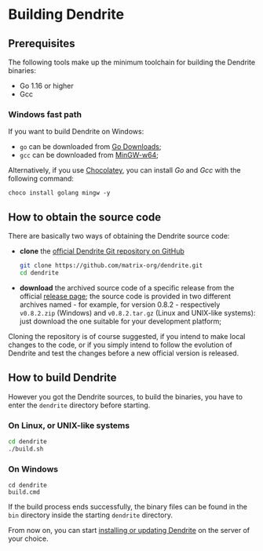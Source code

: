 # Building Dendrite

## Prerequisites

The following tools make up the minimum toolchain for building the
Dendrite binaries:

* Go 1.16 or higher
* Gcc

### Windows fast path

If you want to build Dendrite on Windows:

* `go` can be downloaded from [Go Downloads](https://go.dev/dl/);
* `gcc` can be downloaded from [MinGW-w64](https://www.mingw-w64.org/);

Alternatively, if you use [Chocolatey](https://chocolatey.org/),
you can install *Go* and *Gcc* with the following command:

    choco install golang mingw -y

## How to obtain the source code

There are basically two ways of obtaining the Dendrite source code:

* **clone** the [official Dendrite Git repository on GitHub](https://github.com/matrix-org/dendrite)
  ```bash
  git clone https://github.com/matrix-org/dendrite.git
  cd dendrite
  ```
* **download** the archived source code of a specific release from the
  official [release page](https://github.com/matrix-org/dendrite/releases);
  the source code is provided in two different archives named - for
  example, for version 0.8.2 - respectively `v0.8.2.zip` (Windows) and
  `v0.8.2.tar.gz` (Linux and UNIX-like systems): just download the one
  suitable for your development platform;

Cloning the repository is of course suggested, if you intend to make
local changes to the code, or if you simply intend to follow the
evolution of Dendrite and test the changes before a new official version
is released.

## How to build Dendrite

However you got the Dendrite sources, to build the binaries, you have to
enter the `dendrite` directory before starting.

### On Linux, or UNIX-like systems

```bash
cd dendrite
./build.sh
```

### On Windows

```dos
cd dendrite
build.cmd
```

If the build process ends successfully, the binary files can be found in
the `bin` directory inside the starting `dendrite` directory.

From now on, you can start [installing or updating Dendrite](INSTALL.md)
on the server of your choice.
